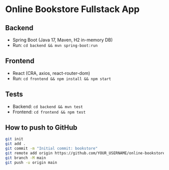 # Online Bookstore Fullstack App

## Backend
- Spring Boot (Java 17, Maven, H2 in-memory DB)
- Run: `cd backend && mvn spring-boot:run`

## Frontend
- React (CRA, axios, react-router-dom)
- Run: `cd frontend && npm install && npm start`

## Tests
- Backend: `cd backend && mvn test`
- Frontend: `cd frontend && npm test`

## How to push to GitHub
```bash
git init
git add .
git commit -m "Initial commit: bookstore"
git remote add origin https://github.com/YOUR_USERNAME/online-bookstore.git
git branch -M main
git push -u origin main
```
